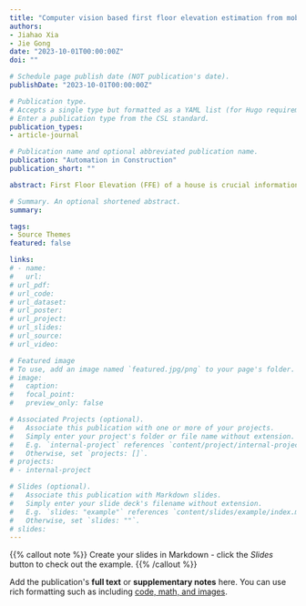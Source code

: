 ```yaml
---
title: "Computer vision based first floor elevation estimation from mobile LiDAR data"
authors:
- Jiahao Xia
- Jie Gong
date: "2023-10-01T00:00:00Z"
doi: ""

# Schedule page publish date (NOT publication's date).
publishDate: "2023-10-01T00:00:00Z"

# Publication type.
# Accepts a single type but formatted as a YAML list (for Hugo requirements).
# Enter a publication type from the CSL standard.
publication_types: 
- article-journal

# Publication name and optional abbreviated publication name.
publication: "Automation in Construction"
publication_short: ""

abstract: First Floor Elevation (FFE) of a house is crucial information for flood management and for accurately assessing the flood exposure risk of a property. However, the lack of reliable FFE data on a large geographic scale significantly limits efforts to mitigate flood risk, such as decision on elevating a property. The traditional method of collecting elevation data of a house relies on time-consuming and labor-intensive on-site inspections conducted by licensed surveyors or engineers. In this paper, we propose an automated and scalable method for extracting FFE from mobile LiDAR point cloud data. The fine-tuned yolov5 model is employed to detect doors, windows, and garage doors on the intensity-based projection of the point cloud, achieving an mAP@0.5:0.95 of 0.689. Subsequently, FFE is estimated using detected objects. We evaluated the Median Absolute Error (MAE) metric for the estimated FFE in Manville, Ventnor, and Longport, which resulted in values of 0.2 feet, 0.27 feet, and 0.24 feet, respectively. The availability of FFE data has the potential to provide valuable guidance for setting flood insurance premiums and facilitating benefit-cost analyses of buyout programs targeting residential buildings with a high flood risk.

# Summary. An optional shortened abstract.
summary: 

tags:
- Source Themes
featured: false

links:
# - name:
#   url:
# url_pdf:
# url_code: 
# url_dataset:
# url_poster: 
# url_project:
# url_slides:
# url_source:
# url_video:

# Featured image
# To use, add an image named `featured.jpg/png` to your page's folder. 
# image:
#   caption:
#   focal_point:
#   preview_only: false

# Associated Projects (optional).
#   Associate this publication with one or more of your projects.
#   Simply enter your project's folder or file name without extension.
#   E.g. `internal-project` references `content/project/internal-project/index.md`.
#   Otherwise, set `projects: []`.
# projects:
# - internal-project

# Slides (optional).
#   Associate this publication with Markdown slides.
#   Simply enter your slide deck's filename without extension.
#   E.g. `slides: "example"` references `content/slides/example/index.md`.
#   Otherwise, set `slides: ""`.
# slides:
---
```


{{% callout note %}}
Create your slides in Markdown - click the *Slides* button to check out the example.
{{% /callout %}}

Add the publication's **full text** or **supplementary notes** here. You can use rich formatting such as including [code, math, and images](https://wowchemy.com/docs/content/writing-markdown-latex/).

